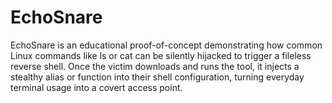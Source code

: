 # EchoSnare
EchoSnare is an educational proof-of-concept demonstrating how common Linux commands like ls or cat can be silently hijacked to trigger a fileless reverse shell. Once the victim downloads and runs the tool, it injects a stealthy alias or function into their shell configuration, turning everyday terminal usage into a covert access point.
